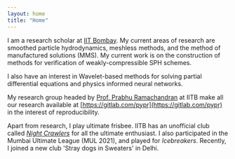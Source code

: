 ```yaml
---
layout: home
title: "Home"
---
```


I am a research scholar at [IIT Bombay](https://www.iitb.ac.in). My current
areas of research are smoothed particle hydrodynamics, meshless methods, and the
method of manufactured solutions (MMS). My current work is on the construction
of methods for verification of weakly-compressible SPH schemes.

I also have an interest in Wavelet-based methods for solving partial
differential equations and physics informed neural networks.

My research group headed by [Prof. Prabhu
Ramachandran](https://www.aero.iitb.ac.in/~prabhu/) at IITB make all our
research available at [https://gitlab.com/pypr](https://gitlab.com/pypr) in the
interest of reproducibility.

Apart from research, I play ultimate frisbee. IITB has an unofficial club
called [*Night Crawlers*](https://www.facebook.com/iitbultimatefrisbee/)
for all the ultimate enthusiast. I also participated in the Mumbai Ultimate
League (MUL 2021), and played for *Icebreakers*. Recently, I joined a new
club 'Stray dogs in Sweaters' in Delhi.

